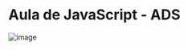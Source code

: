 # Aula de JavaScript - ADS
![image](https://github.com/user-attachments/assets/204c87b5-eaa2-4872-b46d-2f5c8d1949b6)

